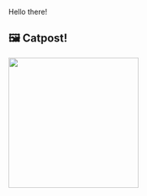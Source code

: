 Hello there!



## 🖼️ Catpost!

<sub>
    <img src="https://cdn2.thecatapi.com/images/bnf.jpg" height="256">
</sub>


